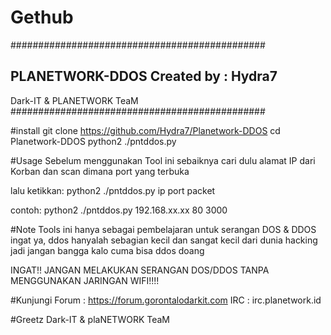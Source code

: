 # Gethub

##############################################

PLANETWORK-DDOS
Created by : Hydra7
----------
Dark-IT & PLANETWORK TeaM
##############################################

#install git clone https://github.com/Hydra7/Planetwork-DDOS cd Planetwork-DDOS python2 ./pntddos.py

#Usage Sebelum menggunakan Tool ini sebaiknya cari dulu alamat IP dari Korban dan scan dimana port yang terbuka

lalu ketikkan: python2 ./pntddos.py ip port packet

contoh: python2 ./pntddos.py 192.168.xx.xx 80 3000

#Note Tools ini hanya sebagai pembelajaran untuk serangan DOS & DDOS ingat ya, ddos hanyalah sebagian kecil dan sangat kecil dari dunia hacking jadi jangan bangga kalo cuma bisa ddos doang

INGAT!! JANGAN MELAKUKAN SERANGAN DOS/DDOS TANPA MENGGUNAKAN JARINGAN WIFI!!!!

#Kunjungi Forum : https://forum.gorontalodarkit.com IRC : irc.planetwork.id

#Greetz Dark-IT & plaNETWORK TeaM
